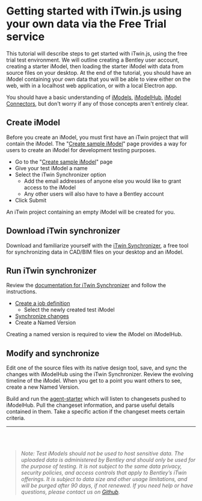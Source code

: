 # Getting started with iTwin.js using your own data via the Free Trial service

This tutorial will describe steps to get started with iTwin.js, using the free trial test environment. We will outline creating a Bentley user account, creating a starter iModel, then loading the starter iModel with data from source files on your desktop. At the end of the tutorial, you should have an iModel containing your own data that you will be able to view either on the web, with in a localhost web application, or with a local Electron app.

You should have a basic understanding of [iModels](../imodels.md), [iModelHub](../imodelhub/index.md), [iModel Connectors](../imodel-connectors.md), but don't worry if any of those concepts aren't entirely clear.

## Create iModel

Before you create an iModel, you must first have an iTwin project that will contain the iModel. The "[Create sample iModel](https://developer.bentley.com/create-imodel/)" page provides a way for users to create an iModel for development testing purposes.

- Go to the "[Create sample iModel](https://developer.bentley.com/create-imodel/)" page
- Give your test iModel a name
- Select the iTwin Synchronizer option
  - Add the email addresses of anyone else you would like to grant access to the iModel
  - Any other users will also have to have a Bentley account
- Click Submit

An iTwin project containing an empty iModel will be created for you.

## Download iTwin synchronizer

Download and familiarize yourself with the [iTwin Synchronizer](https://www.bentley.com/software/itwin-synchronizer), a free tool for synchronizing data in CAD/BIM files on your desktop and an iModel.

## Run iTwin synchronizer

Review the [documentation for iTwin Synchronizer](https://docs.bentley.com/LiveContent/web/iModel%20Bridge%20Administrator-v1/en/GUID-FD43F789-A531-4315-AD77-BFF1CCAC6F1C.html) and follow the instructions.

- [Create a job definition](https://docs.bentley.com/LiveContent/web/iModel%20Bridge%20Administrator-v1/en/GUID-1893788F-6EBC-4855-8D5E-962A8D76F733.html)
  - Select the newly created test iModel
- [Synchronize changes](https://docs.bentley.com/LiveContent/web/iModel%20Bridge%20Administrator-v1/en/GUID-71AA981F-27A5-411F-A7E1-071326FF9283.html)
- Create a Named Version

Creating a named version is required to view the iModel on iModelHub.

## Modify and synchronize

Edit one of the source files with its native design tool, save, and sync the changes with iModelHub using the iTwin Synchronizer. Review the evolving timeline of the iModel. When you get to a point you want others to see, create a new Named Version.

Build and run the [agent-starter](./develop-agent) which will listen to changesets pushed to iModelHub. Pull the changeset information, and parse useful details contained in them. Take a specific action if the changeset meets certain criteria.

---

<br/>
<br/>

> _Note: Test iModels should not be used to host sensitive data. The uploaded data is administered by Bentley and should only be used for the purpose of testing. It is not subject to the same data privacy, security policies, and access controls that apply to Bentley’s iTwin offerings. It is subject to data size and other usage limitations, and will be purged after 90 days, if not renewed._ _If you need help or have questions, please contact us on [Github](https://github.com/iTwin/itwinjs-core/issues)._

<style>
    a#getting-started---explore-imodel {
        display: none;
    }
</style>
